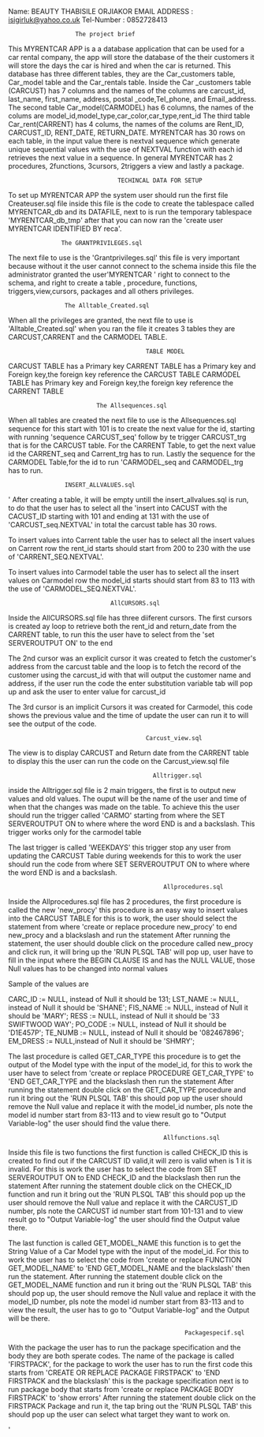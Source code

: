 Name: BEAUTY THABISILE  ORJIAKOR
EMAIL ADDRESS : isigirluk@yahoo.co.uk
Tel-Number : 0852728413

                       The project brief
This MYRENTCAR APP is a a database application that can be used for a car rental company, the app will store the database of the their customers it will store the days the car is hired and when the car is returned.
This database has three different tables, they are the Car_customers table, Car_model table and the Car_rentals table.
Inside the Car _customers table (CARCUST) has 7 columns and the names of the columns are carcust_id, last_name, first_name, address, postal _code,Tel_phone, and Email_address.
The second table Car_model(CARMODEL) has 6 columns, the names of the colums are model_id,model_type,car_color,car_type,rent_id
The third table Car_rent(CARRENT) has 4 colums, the names of the colums are Rent_ID, CARCUST_ID, RENT_DATE, RETURN_DATE.
MYRENTCAR has 30 rows on each table, in the input value there is nextval sequence which generate unique sequential values with the use of NEXTVAL function with each id retrieves the next value in a sequence.
 In general MYRENTCAR has 2 procedures, 2functions, 3cursors, 2triggers a view and lastly a package.

                                   TECHINCAL DATA FOR SETUP 
                                   
                                   
 To set up MYRENTCAR APP the system user should run the first file Createuser.sql file inside this file is the code to create the tablespace called MYRENTCAR_db and its DATAFILE, next to is run the temporary tablespace 'MYRENTCAR_db_tmp' after that you can now ran the 
 'create user MYRENTCAR IDENTIFIED BY reca'.
 
                   The GRANTPRIVILEGES.sql
                     
 The next file to use is the 'Grantprivileges.sql' this file is very important because without it the user cannot connect to the schema 
 inside this file the administrator granted the user'MYRENTCAR ' right to connect to the schema, and right to create a table , procedure, functions, triggers,view,cursors, packages and all others privileges.
 
                    The Alltable_Created.sql
                  
 When all the privileges are granted, the next file to use is 'Alltable_Created.sql' when you ran the file it creates 3 tables they are CARCUST,CARRENT and the CARMODEL TABLE.
 
                                           TABLE MODEL
                                           
 CARCUST TABLE has a Primary key
 CARRENT TABLE has a Primary key and Foreign key,the foreign key reference the CARCUST TABLE
 CARMODEL TABLE has Primary key and Foreign key,the foreign key reference the CARRENT TABLE
 
                             The Allsequences.sql
                             
 When all tables are created the next file to use is the Allsequences.sql  sequence for this start with 101 is to create the next value for the id, starting with running 'sequence CARCUST_seq' follow by te trigger CARCUST_trg that is for the CARCUST table.
For the CARRENT Table, to get the next value id the CARRENT_seq and Carrent_trg has to run. Lastly the sequence for the CARMODEL Table,for the id to run 'CARMODEL_seq and CARMODEL_trg has to run.

                    INSERT_ALLVALUES.sql
                   
' After creating a table, it will be empty untill the insert_allvalues.sql is run, to do that the user has to select all the 'insert into CACUST with the CACUST_ID starting with 101 and ending at 131 with the use of 'CARCUST_seq.NEXTVAL' in total the carcust table has 30 rows.
 
To insert values into Carrent table the user has to select all the insert values on Carrent row the rent_id starts should start from 200 to 230 with the use of 'CARRENT_SEQ.NEXTVAL'.

To insert values into Carmodel table the user has to select all the insert values on Carmodel row the model_id starts should start from 83 to 113 with the use of 'CARMODEL_SEQ.NEXTVAL'.

                                 AllCURSORS.sql 
                                 
 Inside the AllCURSORS.sql file has three diiferent cursors. The first cursors is created ay loop to retrieve both the rent_id and return_date from the CARRENT table, to run this the user have to select from the 'set SERVEROUTPUT ON' to the end

The 2nd cursor was an explicit cursor it was created  to fetch the customer's address from the carcust table and the loop is to fetch the record of the customer using the carcust_id with that will output the customer name and address, if the user run the code  the enter substitution variable tab will pop up and ask the user to enter value for carcust_id

The 3rd cursor is an implicit Cursors  it was created for Carmodel, this code shows the previous value and the time of update the user can run it to will see the output of the code.

                                           Carcust_view.sql
                                           
 The view is to display CARCUST and Return date from the CARRENT table to display this the user can run the code on the Carcust_view.sql file
 
                                             Alltrigger.sql
                                             
inside the Alltrigger.sql file is 2 main triggers, the first is to output new values and old values. The ouput will be the name of the user and time of when  that the changes was made on the table. To achieve this the user should run the trigger called 'CARMO' starting from where the SET SERVEROUTPUT ON to where where the word END is and a backslash.  This trigger works only for the carmodel table


The last trigger is called 'WEEKDAYS' this trigger stop any user from updating the CARCUST Table during weekends for this to work
 the user should run the code from where SET SERVEROUTPUT ON to where where the word END is and a backslash.
 
 

                                                Allprocedures.sql
                                                

Inside the Allprocedures.sql file has 2 procedures, the first procedure is called the new 'new_procy' this procedure is an easy way to insert values into the CARCUST TABLE for this is to work, the user should select the statement from where  'create or replace procedure new_procy' to end new_procy and a blackslash and run the statement
After running the statement, the user should double click on the procedure called new_procy and click run, it will bring up the 'RUN PLSQL TAB' will pop up, user have to fill in the input where the BEGIN CLAUSE IS and has the NULL VALUE, those Null values has to be changed into normal values

Sample of the values are 

CARC_ID := NULL, instead of Null it should be 131;
LST_NAME := NULL, instead of Null it should be 'SHANE';
FIS_NAME := NULL, instead of Null it should be 'MARY';
RESS := NULL, instead of Null it should be '33 SWIFTWOOD WAY';
PO_CODE := NULL, instead of Null it should be 'D1E457P';
TE_NUMB := NULL, instead of Null it should be '082467896';
EM_DRESS := NULL,instead of Null it should be 'SHMRY';

 The last procedure is called GET_CAR_TYPE this procedure is to get the output of the Model type with the input of the model_id, for this to work the user have to select  from 'create or replace PROCEDURE GET_CAR_TYPE' to  'END GET_CAR_TYPE and the blackslash then run the statement
After running the statement double click on the GET_CAR_TYPE procedure and run it bring out the 'RUN PLSQL TAB' this should  pop up the user should remove the Null value and replace it with the model_id number, pls note the model id number start from 83-113 and to view result go to "Output Variable-log" the user should find the value there.

                                                Allfunctions.sql

 Inside this file is two functions the first function is called CHECK_ID this is created to find out if the CARCUST ID valid,it will zero is valid when is 1 it is invalid. For this is work the user has to select the code from SET SERVEROUTPUT ON to END CHECK_ID and the blackslash then run the statement
After running the statement double click on the CHECK_ID function and run it bring out the 'RUN PLSQL TAB' this should  pop up the user should remove the Null value and replace it with the CARCUST_ID number, pls note the CARCUST id number start from 101-131 and to view result go to "Output Variable-log" the user should find the Output value there.


The last function is called GET_MODEL_NAME this function is to get the String Value of a Car Model type with the input of the model_id.
For this to work the user has to select the code from 'create or replace FUNCTION GET_MODEL_NAME' to 'END GET_MODEL_NAME and the blackslash' then run the statement. After running the statement double click on the GET_MODEL_NAME function and run it bring out the 'RUN PLSQL TAB' this should pop up, the user should remove the Null value and replace it with the model_ID number, pls note the model id number start from 83-113 and to view the result, the user has to go to "Output Variable-log" and the Output will be there.



                                                      Packagespecif.sql

With the package the user has to run the package specification and the body they are both sperate codes.
The name of the package is called 'FIRSTPACK', for the package to work the user has to run the first code this starts from 'CREATE OR REPLACE PACKAGE FIRSTPACK' to 'END FIRSTPACK and the blackslash' this is the package specification next is to run package body that starts from 'create or replace PACKAGE BODY FIRSTPACK' to 'show errors'  After running the statement double click on the FIRSTPACK Package and run it, the tap bring out the 'RUN PLSQL TAB' this should pop up the user can select what target they want to work on.







 
 
                    

'




 
 
 
 
 
 
 
 
 
 
 
 
 
 
 
 


                                         
     








